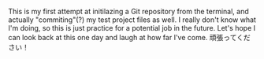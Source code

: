 This is my first attempt at initilazing a Git repository from the terminal, and actually "commiting"(?) my test project files as well.
I really don't know what I'm doing, so this is just practice for a potential job in the future.
Let's hope I can look back at this one day and laugh at how far I've come.
頑張ってください！ 